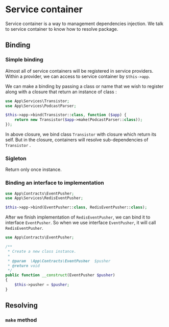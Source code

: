 # Service container  

Service container is a way to management dependencies injection. We talk to service container to know how to resolve package.  

## Binding  

### Simple binding  

Almost all of service containers will be registered in service providers. Within a provider, we can access to service container by `$this->app`.  

We can make a binding by passing a class or name that we wish to register along with a closure that return an instance of class :  

```php
use App\Services\Transistor;
use App\Services\PodcastParser;

$this->app->bind(Transistor::class, function ($app) {
    return new Transistor($app->make(PodcastParser::class));
});
```

In above closure, we bind class `Transistor` with closure which return its self. But in the closure, containers will resolve sub-dependencies of `Transistor` .

### Sigleton  

Return only once instance.  

### Binding an interface to implementation  

```php
use App\Contracts\EventPusher;
use App\Services\RedisEventPusher;

$this->app->bind(EventPusher::class, RedisEventPusher::class);
```

After we finish implementation of `RedisEventPusher`, we can bind it to interface `EventPusher`. So when we use interface `EventPusher`, it will call `RedisEventPusher`.  

```php
use App\Contracts\EventPusher;

/**
 * Create a new class instance.
 *
 * @param  \App\Contracts\EventPusher  $pusher
 * @return void
 */
public function __construct(EventPusher $pusher)
{
    $this->pusher = $pusher;
}
```

## Resolving

### `make` method  



